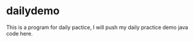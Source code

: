 # dailydemo
This is a program for daily pactice, I will push my daily practice demo java code here.
